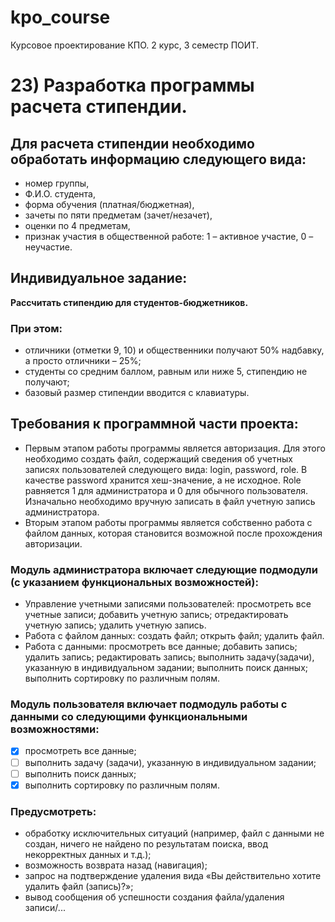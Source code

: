# kpo_course
Курсовое проектирование КПО. 2 курс, 3 семестр ПОИТ.
# 23) Разработка программы расчета стипендии.
## Для расчета стипендии необходимо обработать информацию следующего вида:
- номер группы, 
- Ф.И.О. студента,
- форма обучения (платная/бюджетная), 
- зачеты по пяти предметам (зачет/незачет), 
- оценки по 4 предметам,
- признак участия в общественной работе: 1 – активное участие, 0 – неучастие.

## Индивидуальное задание: 
**Рассчитать стипендию для студентов-бюджетников.**
### При этом: 
- отличники (отметки 9, 10) и общественники получают 50% надбавку, а просто отличники – 25%;
- студенты со средним баллом, равным или ниже 5, стипендию не получают;
- базовый размер стипендии вводится с клавиатуры.

## Требования к программной части проекта:
- Первым этапом работы программы является авторизация. Для этого необходимо создать файл, содержащий сведения об учетных записях пользователей следующего вида: login, password, role. В качестве password хранится хеш-значение, а не исходное. Role равняется 1 для администратора и 0 для обычного пользователя. Изначально необходимо вручную записать в файл учетную запись администратора.
- Вторым этапом работы программы является собственно работа с файлом данных, которая становится возможной после прохождения авторизации.
### Модуль администратора включает следующие подмодули (с указанием функциональных возможностей): 	
- Управление учетными записями пользователей: просмотреть все учетные записи; добавить учетную запись; отредактировать учетную запись; удалить учетную запись.
- Работа с файлом данных: создать файл; открыть файл; удалить файл.
- Работа с данными: просмотреть все данные; добавить запись; удалить запись; редактировать запись; выполнить задачу(задачи), указанную в индивидуальном задании; выполнить поиск данных; выполнить сортировку по различным полям.
### Модуль пользователя включает подмодуль работы с данными со следующими функциональными возможностями: 
- [x] просмотреть все данные; 
- [ ] выполнить задачу (задачи), указанную в индивидуальном задании;
- [ ] выполнить поиск данных; 
- [x] выполнить сортировку по различным полям.
### Предусмотреть: 
- обработку исключительных ситуаций (например, файл с данными не создан, ничего не найдено по результатам поиска, ввод некорректных данных и т.д.);
- возможность возврата назад (навигация);
- запрос  на  подтверждение  удаления  вида  «Вы  действительно  хотите  удалить файл (запись)?»;
- вывод сообщения об успешности создания файла/удаления записи/...
